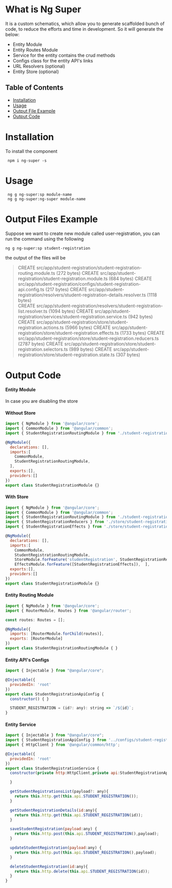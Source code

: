 # What is Ng Super
It is a custom schematics, which allow you to generate scaffolded bunch of code, to reduce the efforts and time in development.
So it will generate the below:

- Entity Module
- Entity Routes Module
- Service for the entity contains the crud methods
- Configs class for the entity API's links
- URL Resolvers (optional)
- Entity Store (optional)

## Table of Contents

* [Installation](#installation)
* [Usage](#usage)
* [Output File Example](#example)
* [Output Code](#code)

# Installation[](#installation) 
To install the component
```
 npm i ng-super -s
 ```
 
 # Usage[](#usage)
```
 ng g ng-super:sp module-name
 ng g ng-super:ng-super module-name
```

# Output Files Example[](#example)
Suppose we want to create new module called user-registration, you can run the command using the following
```
ng g ng-super:sp student-registration
```
the output of the files will be
> CREATE src/app/student-registration/student-registration-routing.module.ts (272 bytes)
> CREATE src/app/student-registration/student-registration.module.ts (684 bytes)
> CREATE src/app/student-registration/configs/student-registration-api.config.ts (217 bytes)
> CREATE src/app/student-registration/resolvers/student-registration-details.resolver.ts (1118 bytes)      
> CREATE src/app/student-registration/resolvers/student-registration-list.resolver.ts (1094 bytes)
> CREATE src/app/student-registration/services/student-registration.service.ts (942 bytes)
> CREATE src/app/student-registration/store/student-registration.actions.ts (5966 bytes)
> CREATE src/app/student-registration/store/student-registration.effects.ts (1733 bytes)
> CREATE src/app/student-registration/store/student-registration.reducers.ts (2787 bytes)
> CREATE src/app/student-registration/store/student-registration.selectors.ts (989 bytes)
> CREATE src/app/student-registration/store/student-registration.state.ts (307 bytes)

# Output Code[](#code)
#### Entity Module
In case you are disabling the store

#### Without Store

```javascript
import { NgModule } from '@angular/core';
import { CommonModule } from '@angular/common';
import { StudentRegistrationRoutingModule } from './student-registration-routing.module';

@NgModule({
  declarations: [],
  imports:[
    CommonModule,
    StudentRegistrationRoutingModule,
  ],
  exports:[],
  providers:[]
})
export class StudentRegistrationModule {}
```
#### With Store

```javascript
import { NgModule } from '@angular/core';
import { CommonModule } from '@angular/common';
import { StudentRegistrationRoutingModule } from './student-registration-routing.module';
import { StudentRegistrationReducers } from './store/student-registration.reducers';
import { StudentRegistrationEffects } from './store/student-registration.effects';

@NgModule({
  declarations: [],
  imports:[
    CommonModule,
    StudentRegistrationRoutingModule,
    StoreModule.forFeature('studentRegistration', StudentRegistrationReducers),
    EffectsModule.forFeature([StudentRegistrationEffects]),  ],
  exports:[],
  providers:[]
})
export class StudentRegistrationModule {}
```
#### Entity Routing Module
```javascript
import { NgModule } from '@angular/core';
import { RouterModule, Routes } from '@angular/router';

const routes: Routes = [];

@NgModule({
  imports: [RouterModule.forChild(routes)],
  exports: [RouterModule]
})
export class StudentRegistrationRoutingModule { }
```
#### Entity API's Configs
```javascript
import { Injectable } from "@angular/core";

@Injectable({
  providedIn: 'root'
})
export class StudentRegistrationApiConfig {
  constructor() { }

  STUDENT_REGISTRATION = (id?: any): string => `/${id}`;
}
```
#### Entity Service
```javascript
import { Injectable } from "@angular/core";
import { StudentRegistrationApiConfig } from '../configs/student-registration-api.config';
import { HttpClient } from '@angular/common/http';

@Injectable({
  providedIn: 'root'
})
export class StudentRegistrationService {
  constructor(private http:HttpClient,private api:StudentRegistrationApiConfig) {

  }

  getStudentRegistrationsList(payload?: any){
    return this.http.get(this.api.STUDENT_REGISTRATION());
  }

  getStudentRegistrationDetails(id:any){
    return this.http.get(this.api.STUDENT_REGISTRATION(id));
  }

  saveStudentRegistration(payload:any) {
    return this.http.post(this.api.STUDENT_REGISTRATION(),payload);
  }

  updateStudentRegistration(payload:any) {
    return this.http.put(this.api.STUDENT_REGISTRATION(),payload);
  }

  deleteStudentRegistration(id:any){
    return this.http.delete(this.api.STUDENT_REGISTRATION(id));
  }
}
```
